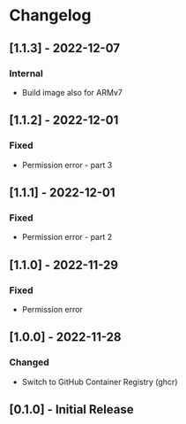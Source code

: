 # Changelog

<!-- towncrier release notes start -->

## [1.1.3] - 2022-12-07
### Internal
- Build image also for ARMv7

## [1.1.2] - 2022-12-01
### Fixed
- Permission error - part 3

## [1.1.1] - 2022-12-01
### Fixed
- Permission error - part 2

## [1.1.0] - 2022-11-29
### Fixed
- Permission error

## [1.0.0] - 2022-11-28
### Changed
- Switch to GitHub Container Registry (ghcr)

## [0.1.0] - Initial Release